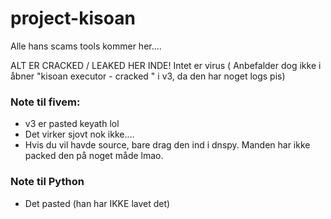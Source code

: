 # project-kisoan
Alle hans scams tools kommer her....

ALT ER CRACKED / LEAKED HER INDE! Intet er virus ( Anbefalder dog ikke i åbner "kisoan executor - cracked " i v3, da den har noget logs pis)

### Note til fivem: 
- v3 er pasted keyath lol
- Det virker sjovt nok ikke.... 
- Hvis du vil havde source, bare drag den ind i dnspy. Manden har ikke packed den på noget måde lmao.

### Note til Python
- Det pasted (han har IKKE lavet det) 

